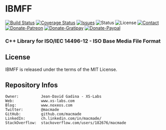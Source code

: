 IBMFF
=====

[![Build Status](https://img.shields.io/travis/macmade/IBMFF.svg?branch=master&style=flat)](https://travis-ci.org/macmade/IBMFF)
[![Coverage Status](https://img.shields.io/coveralls/macmade/IBMFF.svg?branch=master&style=flat)](https://coveralls.io/r/macmade/IBMFF?branch=master)
[![Issues](http://img.shields.io/github/issues/macmade/IBMFF.svg?style=flat)](https://github.com/macmade/IBMFF/issues)
![Status](https://img.shields.io/badge/status-active-brightgreen.svg?style=flat)
![License](https://img.shields.io/badge/license-boost-brightgreen.svg?style=flat)
[![Contact](https://img.shields.io/badge/contact-@macmade-blue.svg?style=flat)](https://twitter.com/macmade)  
[![Donate-Patreon](https://img.shields.io/badge/donate-patreon-yellow.svg?style=flat)](https://patreon.com/macmade)
[![Donate-Gratipay](https://img.shields.io/badge/donate-gratipay-yellow.svg?style=flat)](https://www.gratipay.com/macmade)
[![Donate-Paypal](https://img.shields.io/badge/donate-paypal-yellow.svg?style=flat)](https://paypal.me/xslabs)

### C++ Library for ISO/IEC 14496-12 - ISO Base Media File Format

License
-------

IBMFF is released under the terms of the MIT License.

Repository Infos
----------------

    Owner:          Jean-David Gadina - XS-Labs
    Web:            www.xs-labs.com
    Blog:           www.noxeos.com
    Twitter:        @macmade
    GitHub:         github.com/macmade
    LinkedIn:       ch.linkedin.com/in/macmade/
    StackOverflow:  stackoverflow.com/users/182676/macmade
